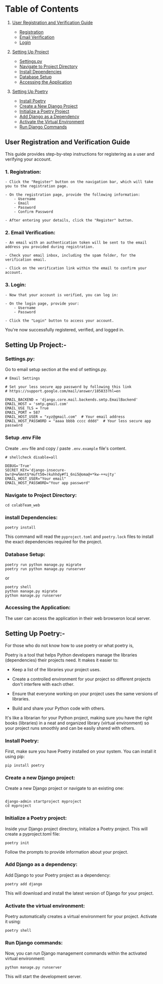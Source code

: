 # Table of Contents

1. [User Registration and Verification Guide](#user-registration-and-verification-guide)

    - [Registration](#registration)
    - [Email Verification](#email-verification)
    - [Login](#login)

2. [Setting Up Project](#setting-up-project)

    - [Settings.py](#settingspy)
    - [Navigate to Project Directory](#navigate-to-project-directory)
    - [Install Dependencies](#install-dependencies)
    - [Database Setup](#database-setup)
    - [Accessing the Application](#accessing-the-application)

3. [Setting Up Poetry](#setting-up-poetry)
    - [Install Poetry](#install-poetry)
    - [Create a New Django Project](#create-a-new-django-project)
    - [Initialize a Poetry Project](#initialize-a-poetry-project)
    - [Add Django as a Dependency](#add-django-as-a-dependency)
    - [Activate the Virtual Environment](#activate-the-virtual-environment)
    - [Run Django Commands](#run-django-commands)

## User Registration and Verification Guide

This guide provides step-by-step instructions for registering as a user and verifying your account.

### 1. Registration:

    - Click the "Register" button on the navigation bar, which will take you to the registration page.

    - On the registration page, provide the following information:
        - Username
        - Email
        - Password
        - Confirm Password

    - After entering your details, click the "Register" button.

### 2. Email Verification:

    - An email with an authentication token will be sent to the email address you provided during registration.

    - Check your email inbox, including the spam folder, for the verification email.

    - Click on the verification link within the email to confirm your account.

### 3. Login:

    - Now that your account is verified, you can log in:

    - On the login page, provide your:
        - Username
        - Password

    - Click the "Login" button to access your account.

You're now successfully registered, verified, and logged in.

## Setting Up Project:-

### Settings.py:

Go to email setup section at the end of settings.py.

```
# Email Settings

# Set your less secure app password by following this link
# https://support.google.com/mail/answer/185833?hl=en

EMAIL_BACKEND = 'django.core.mail.backends.smtp.EmailBackend'
EMAIL_HOST = 'smtp.gmail.com'
EMAIL_USE_TLS = True
EMAIL_PORT = 587
EMAIL_HOST_USER = "xyz@gmail.com"  # Your email address
EMAIL_HOST_PASSWORD = "aaaa bbbb cccc dddd"  # Your less secure app password
```

### Setup .env File

Create `.env` file and copy / paste `.env.example` file's content.

```
# shellcheck disable=all

DEBUG='True'
SECRET_KEY='django-insecure-bw!@+w%mnt$*muft50=)kuhhdy#f1_6ni5@oma@+*kw-++ujty'
EMAIL_HOST_USER="Your email"
EMAIL_HOST_PASSWORD="Your app password"

```

### Navigate to Project Directory:

```
cd colabTeam_web
```

### install Dependencies:

```
poetry install
```

This command will read the `pyproject.toml` and `poetry.lock` files to install the exact dependencies required for the project.

### Database Setup:

```
poetry run python manage.py migrate
poetry run python manage.py runserver
```

or

```
poetry shell
python manage.py migrate
python manage.py runserver
```

### Accessing the Application:

The user can access the application in their web browseron local server.

## Setting Up Poetry:-

For those who do not know how to use poetry or what poetry is,

Poetry is a tool that helps Python developers manage the libraries (dependencies) their projects need. It makes it easier to:

-   Keep a list of the libraries your project uses.

-   Create a controlled environment for your project so different projects don't interfere with each other.

-   Ensure that everyone working on your project uses the same versions of libraries.

-   Build and share your Python code with others.

It's like a librarian for your Python project, making sure you have the right books (libraries) in a neat and organized library (virtual environment) so your project runs smoothly and can be easily shared with others.

### Install Poetry:

First, make sure you have Poetry installed on your system. You can install it using pip:

```
pip install poetry
```

### Create a new Django project:

Create a new Django project or navigate to an existing one:

```

django-admin startproject myproject
cd myproject
```

### Initialize a Poetry project:

Inside your Django project directory, initialize a Poetry project. This will create a pyproject.toml file:

```
poetry init
```

Follow the prompts to provide information about your project.

### Add Django as a dependency:

Add Django to your Poetry project as a dependency:

```
poetry add django
```

This will download and install the latest version of Django for your project.

### Activate the virtual environment:

Poetry automatically creates a virtual environment for your project. Activate it using:

```
poetry shell
```

### Run Django commands:

Now, you can run Django management commands within the activated virtual environment:

```
python manage.py runserver
```

This will start the development server.

